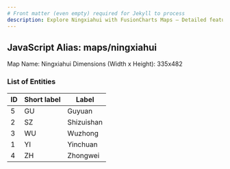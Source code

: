 ```yaml
---
# Front matter (even empty) required for Jekyll to process
description: Explore Ningxiahui with FusionCharts Maps – Detailed features for seamless integration. Try now & enhance your data visualization today! 
---
```


## JavaScript Alias: maps/ningxiahui

Map Name: Ningxiahui
Dimensions (Width x Height): 335x482





### List of Entities

ID | Short label | Label
---|---|---|
5|GU|Guyuan
2|SZ|Shizuishan
3|WU|Wuzhong
1|YI|Yinchuan
4|ZH|Zhongwei

